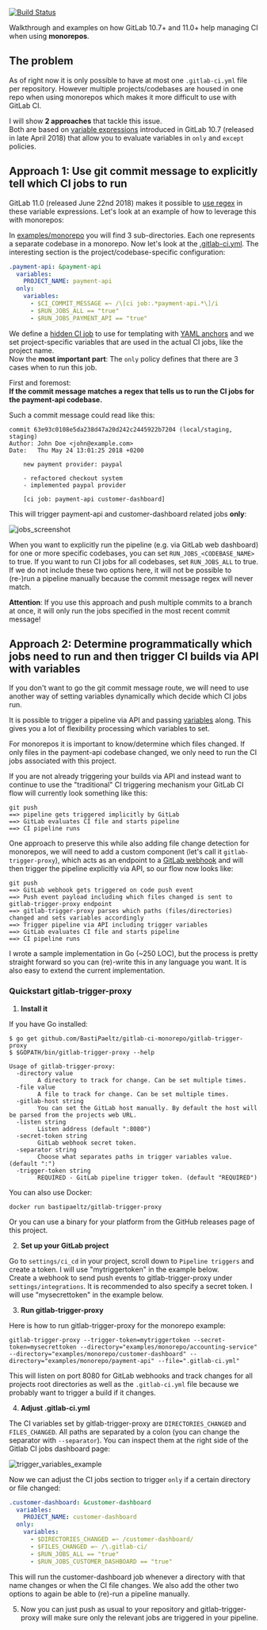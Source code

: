 [![Build Status](https://travis-ci.org/BastiPaeltz/gitlab-ci-monorepo.svg?branch=v1.0.0)](https://travis-ci.org/BastiPaeltz/gitlab-ci-monorepo)

Walkthrough and examples on how GitLab 10.7+ and 11.0+ help managing CI when using **monorepos**.

## The problem

As of right now it is only possible to have at most one `.gitlab-ci.yml` file per repository. However multiple projects/codebases are housed in one repo when using monorepos which makes it more difficult to use with GitLab CI.

I will show **2 approaches** that tackle this issue.  
Both are based on [variable expressions](https://docs.gitlab.com/ce/ci/variables/README.html#variables-expressions) introduced in GitLab 10.7 (released in late April 2018) that allow you to evaluate variables in `only` and `except` policies.

## Approach 1: Use git commit message to explicitly tell which CI jobs to run
GitLab 11.0 (released June 22nd 2018) makes it possible to [use regex](https://docs.gitlab.com/ce/ci/variables/README.html#supported-syntax) in these variable expressions. Let's look at an example of how to leverage this with monorepos:

In [examples/monorepo](./examples/monorepo) you will find 3 sub-directories. Each one represents a separate codebase in a monorepo. Now let's look at the [.gitlab-ci.yml](./examples/monorepo/.gitlab-ci.yml). The interesting section is the project/codebase-specific configuration:

```yml
.payment-api: &payment-api
  variables:
    PROJECT_NAME: payment-api
  only:
    variables:
      - $CI_COMMIT_MESSAGE =~ /\[ci job:.*payment-api.*\]/i
      - $RUN_JOBS_ALL == "true"
      - $RUN_JOBS_PAYMENT_API == "true"
```

We define a [hidden CI job](https://docs.gitlab.com/ce/ci/yaml/README.html#hidden-keys-jobs) to use for templating with [YAML anchors](https://docs.gitlab.com/re/ci/yaml/README.html#anchors) and we set project-specific variables that are used in the actual CI jobs, like the project name.  
Now the **most important part**: The `only` policy defines that there are 3 cases when to run this job.

First and foremost:  
**If the commit message matches a regex that tells us to run the CI jobs for the payment-api codebase.**

Such a commit message could read like this:

```
commit 63e93c0108e5da238d47a20d242c2445922b7204 (local/staging, staging)
Author: John Doe <john@example.com>
Date:   Thu May 24 13:01:25 2018 +0200

    new payment provider: paypal

    - refactored checkout system
    - implemented paypal provider

    [ci job: payment-api customer-dashboard]
```

This will trigger payment-api and customer-dashboard related jobs **only**:

![jobs_screenshot](./examples/images/jobs_screenshot.png)

When you want to explicitly run the pipeline (e.g. via GitLab web dashboard) for one or more specific codebases, you can set `RUN_JOBS_<CODEBASE_NAME>` to true. If you want to run CI jobs for all codebases, set `RUN_JOBS_ALL` to true. If we do not include these two options here, it will not be possible to (re-)run a pipeline manually because the commit message regex will never match.

**Attention**: If you use this approach and push multiple commits to a branch at once, it will only run the jobs specified in the most recent commit message!

## Approach 2: Determine programmatically which jobs need to run and then trigger CI builds via API with variables

If you don't want to go the git commit message route, we will need to use another way of setting variables dynamically which decide which CI jobs run.

It is possible to trigger a pipeline via API and passing [variables](https://docs.gitlab.com/ce/ci/triggers/README.html#pass-job-variables-to-a-trigger) along. This gives you a lot of flexibility processing which variables to set.

For monorepos it is important to know/determine which files changed. If only files in the payment-api codebase changed, we only need to run the CI jobs associated with this project.

If you are not already triggering your builds via API and instead want to continue to use the "traditional" CI triggering mechanism your GitLab CI flow will currently look something like this:

```
git push
==> pipeline gets triggered implicitly by GitLab
==> GitLab evaluates CI file and starts pipeline
==> CI pipeline runs
```

One approach to preserve this while also adding file change detection for monorepos, we will need to add a custom component (let's call it `gitlab-trigger-proxy`), which acts as an endpoint to a [GitLab webhook](https://docs.gitlab.com/ce/user/project/integrations/webhooks.html) and will then trigger the pipeline explicitly via API, so our flow now looks like:

```
git push
==> GitLab webhook gets triggered on code push event
==> Push event payload including which files changed is sent to gitlab-trigger-proxy endpoint
==> gitlab-trigger-proxy parses which paths (files/directories) changed and sets variables accordingly
==> Trigger pipeline via API including trigger variables
==> GitLab evaluates CI file and starts pipeline
==> CI pipeline runs
```

I wrote a sample implementation in Go (~250 LOC), but the process is pretty straight forward so you can (re)-write this in any language you want. It is also easy to extend the current implementation.

### Quickstart gitlab-trigger-proxy

1. **Install it**

If you have Go installed:

```shell
$ go get github.com/BastiPaeltz/gitlab-ci-monorepo/gitlab-trigger-proxy
$ $GOPATH/bin/gitlab-trigger-proxy --help

Usage of gitlab-trigger-proxy:
  -directory value
    	A directory to track for change. Can be set multiple times.
  -file value
    	A file to track for change. Can be set multiple times.
  -gitlab-host string
    	You can set the GitLab host manually. By default the host will be parsed from the projects web URL.
  -listen string
    	Listen address (default ":8080")
  -secret-token string
    	GitLab webhook secret token.
  -separator string
    	Choose what separates paths in trigger variables value. (default ":")
  -trigger-token string
    	REQUIRED - GitLab pipeline trigger token. (default "REQUIRED")
```

You can also use Docker:

```shell
docker run bastipaeltz/gitlab-trigger-proxy
```

Or you can use a binary for your platform from the GitHub releases page of this project.

2. **Set up your GitLab project**

Go to `settings/ci_cd` in your project, scroll down to `Pipeline triggers` and create a token. I will use "mytriggertoken" in the example below.  
Create a webhook to send push events to gitlab-trigger-proxy under `settings/integrations`. It is recommended to also specify a secret token. I will use "mysecrettoken" in the example below.

3. **Run gitlab-trigger-proxy**

Here is how to run gitlab-trigger-proxy for the monorepo example:

```shell
gitlab-trigger-proxy --trigger-token=mytriggertoken --secret-token=mysecrettoken --directory="examples/monorepo/accounting-service" --directory="examples/monorepo/customer-dashboard" --directory="examples/monorepo/payment-api" --file=".gitlab-ci.yml"
```

This will listen on port 8080 for GitLab webhooks and track changes for all projects root directories as well as the `.gitlab-ci.yml` file because we probably want to trigger a build if it changes.

4. **Adjust .gitlab-ci.yml**

The CI variables set by gitlab-trigger-proxy are `DIRECTORIES_CHANGED` and `FILES_CHANGED`. All paths are separated by a colon (you can change the separator with `--separator`). You can inspect them at the right side of the Gitlab CI jobs dashboard page:

![trigger_variables_example](./examples/images/trigger_variables_example.png)

Now we can adjust the CI jobs section to trigger `only` if a certain directory or file changed:

```yml
.customer-dashboard: &customer-dashboard
  variables:
    PROJECT_NAME: customer-dashboard
  only:
    variables:
      - $DIRECTORIES_CHANGED =~ /customer-dashboard/
      - $FILES_CHANGED =~ /\.gitlab-ci/
      - $RUN_JOBS_ALL == "true"
      - $RUN_JOBS_CUSTOMER_DASHBOARD == "true"
```

This will run the customer-dashboard job whenever a directory with that name changes or when the CI file changes. We also add the other two options to again be able to (re)-run a pipeline manually.

5. Now you can just push as usual to your repository and gitlab-trigger-proxy will make sure only the relevant jobs are triggered in your pipeline.
